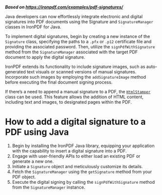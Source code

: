 ***Based on <https://ironpdf.com/examples/pdf-signatures/>***

Java developers can now effortlessly integrate electronic and digital signatures into PDF documents using the Signature and `SignatureManager` classes in IronPDF for Java.

To implement digital signatures, begin by creating a new instance of the `Signature` class, specifying the paths to a `.pfx` or `.p12` certificate file and providing the associated password. Then, utilize the `signPdfWithSignature` method from the `SignatureManager` associated with the target PDF document to apply the digital signature.

IronPDF extends its functionality to include signature images, such as auto-generated text visuals or scanned versions of manual signatures. Incorporate such images by employing the `addSignatureImage` method before executing the final document signing process.

If there’s a need to append a manual signature to a PDF, the [`HtmlStamper`](https://ironpdf.com/object-reference/api/IronPdf.Editing.HtmlStamper.html) class can be used. This feature allows the addition of HTML content, including text and images, to designated pages within the PDF.

# How to add a digital signature to a PDF using Java

1. Begin by installing the IronPDF Java library, equipping your application with the capability to insert a digital signature into a PDF.
2. Engage with user-friendly APIs to either load an existing PDF or generate a new one.
3. Initiate a `Signature` object and meticulously customize its details.
4. Fetch the `SignatureManager` using the `getSignature` method from your PDF object.
5. Execute the digital signing by calling the `signPdfWithSignature` method from the `SignatureManager` instance.